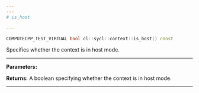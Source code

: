 ```yaml
---
---
# is_host

---
```


```cpp
COMPUTECPP_TEST_VIRTUAL bool cl::sycl::context::is_host() const
```


Specifies whether the context is in host mode. 


---
**Parameters:**

**Returns:** A boolean specifying whether the context is in host mode. 

---

